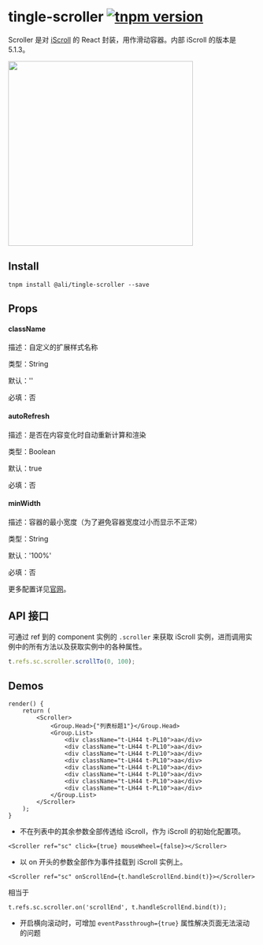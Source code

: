 # tingle-scroller [![tnpm version](http://web.npm.alibaba-inc.com/badge/v/@ali/tingle-scroller.svg?style=flat-square)](http://web.npm.alibaba-inc.com/package/@ali/tingle-scroller)


Scroller 是对 [iScroll](http://iscrolljs.com/) 的 React 封装，用作滑动容器。内部 iScroll 的版本是 5.1.3。

<img src="https://img.alicdn.com/tps/TB1jnocJpXXXXcmXpXXXXXXXXXX-750-1254.png" width="375"/>

## Install

```
tnpm install @ali/tingle-scroller --save
```

## Props

#### className

描述：自定义的扩展样式名称

类型：String

默认：''

必填：否

#### autoRefresh

描述：是否在内容变化时自动重新计算和渲染

类型：Boolean

默认：true

必填：否

#### minWidth

描述：容器的最小宽度（为了避免容器宽度过小而显示不正常）

类型：String

默认：'100%'

必填：否

更多配置详见[官网](http://iscrolljs.com/#configuring)。

## API 接口

可通过 ref 到的 component 实例的 `.scroller` 来获取 iScroll 实例，进而调用实例中的所有方法以及获取实例中的各种属性。

```js
t.refs.sc.scroller.scrollTo(0, 100);
```

## Demos

```
render() {
    return (
        <Scroller>
            <Group.Head>{"列表标题1"}</Group.Head>
            <Group.List>
                <div className="t-LH44 t-PL10">aa</div>
                <div className="t-LH44 t-PL10">aa</div>
                <div className="t-LH44 t-PL10">aa</div>
                <div className="t-LH44 t-PL10">aa</div>
                <div className="t-LH44 t-PL10">aa</div>
                <div className="t-LH44 t-PL10">aa</div>
                <div className="t-LH44 t-PL10">aa</div>
                <div className="t-LH44 t-PL10">aa</div>
            </Group.List>
        </Scroller>
    );
}
```
- 不在列表中的其余参数全部传透给 iScroll，作为 iScroll 的初始化配置项。

```
<Scroller ref="sc" click={true} mouseWheel={false}></Scroller>
```

- 以 on 开头的参数全部作为事件挂载到 iScroll 实例上。

```
<Scroller ref="sc" onScrollEnd={t.handleScrollEnd.bind(t)}></Scroller>
```

相当于

```
t.refs.sc.scroller.on('scrollEnd', t.handleScrollEnd.bind(t));
```

- 开启横向滚动时，可增加 `eventPassthrough={true}` 属性解决页面无法滚动的问题

